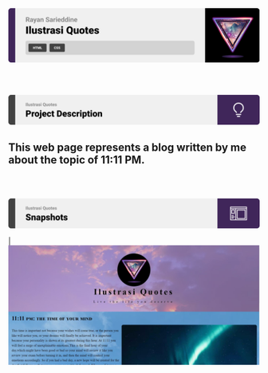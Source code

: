 <img src="./readme/title1.svg"/>

<br><br>

<!-- project philosophy -->
<img src="./readme/title2.svg"/>

## This web page represents a blog written by me about the topic of 11:11 PM.

<br><br>

<!-- Prototyping -->
<img src="./readme/title3.svg"/>

| ![Landing](./readme/demo.jpg)
